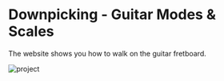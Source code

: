 # Downpicking - Guitar Modes &amp; Scales
<p>The website shows you how to walk on the guitar fretboard.</p>

![project](https://user-images.githubusercontent.com/74737994/181206881-256afb79-4f4a-48c4-990b-5a948c7443a2.png)
